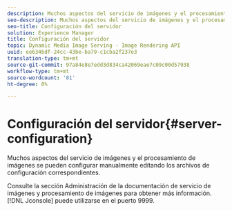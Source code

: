 ```yaml
---
description: Muchos aspectos del servicio de imágenes y el procesamiento de imágenes se pueden configurar manualmente editando los archivos de configuración correspondientes.
seo-description: Muchos aspectos del servicio de imágenes y el procesamiento de imágenes se pueden configurar manualmente editando los archivos de configuración correspondientes.
seo-title: Configuración del servidor
solution: Experience Manager
title: Configuración del servidor
topic: Dynamic Media Image Serving - Image Rendering API
uuid: ee6346df-24cc-43be-ba79-c1cba2f237e3
translation-type: tm+mt
source-git-commit: 97a84e8e7edd3d834ca42069eae7c09c00d57938
workflow-type: tm+mt
source-wordcount: '81'
ht-degree: 0%

---
```



# Configuración del servidor{#server-configuration}

Muchos aspectos del servicio de imágenes y el procesamiento de imágenes se pueden configurar manualmente editando los archivos de configuración correspondientes.

Consulte la sección Administración de la documentación de servicio de imágenes y procesamiento de imágenes para obtener más información. [!DNL Jconsole] puede utilizarse en el puerto 9999.

